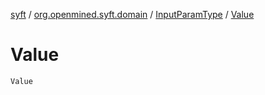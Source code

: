 [syft](../../index.md) / [org.openmined.syft.domain](../index.md) / [InputParamType](index.md) / [Value](./-value.md)

# Value

`Value`